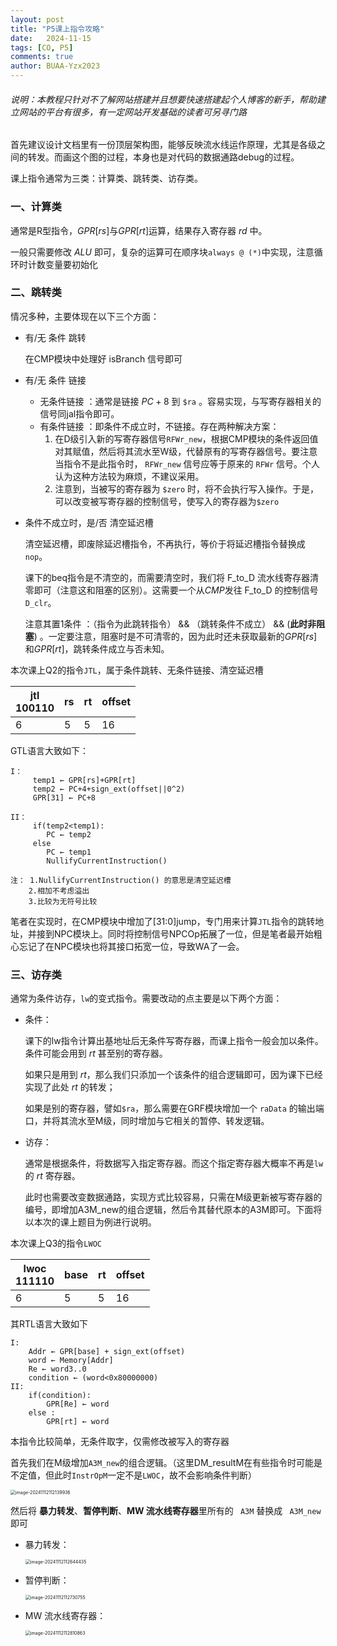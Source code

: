 ```yaml
---
layout: post
title: "P5课上指令攻略"
date:   2024-11-15
tags: [CO, P5]
comments: true
author: BUAA-Yzx2023
---
```


###### 说明：本教程只针对不了解网站搭建并且想要快速搭建起个人博客的新手，帮助建立网站的平台有很多，有一定网站开发基础的读者可另寻门路

<!-- more -->

首先建议设计文档里有一份顶层架构图，能够反映流水线运作原理，尤其是各级之间的转发。而画这个图的过程，本身也是对代码的数据通路debug的过程。

课上指令通常为三类：计算类、跳转类、访存类。

### 一、计算类

通常是R型指令，$GPR[rs]$与$GPR[rt]$运算，结果存入寄存器 $rd$ 中。

一般只需要修改 $ALU$ 即可，复杂的运算可在顺序块`always @ (*)`中实现，注意循环时计数变量要初始化

### 二、跳转类

情况多种，主要体现在以下三个方面：

- 有/无 条件 跳转

  在CMP模块中处理好 isBranch 信号即可

- 有/无 条件 链接
  - 无条件链接 ：通常是链接 $PC+8$ 到  `$ra` 。容易实现，与写寄存器相关的信号同jal指令即可。
  - 有条件链接 ：即条件不成立时，不链接。存在两种解决方案：
    1. 在D级引入新的写寄存器信号`RFWr_new`，根据CMP模块的条件返回值对其赋值，然后将其流水至W级，代替原有的写寄存器信号。要注意当指令不是此指令时， `RFWr_new` 信号应等于原来的 `RFWr` 信号。个人认为这种方法较为麻烦，不建议采用。
    2. 注意到，当被写的寄存器为 `$zero` 时，将不会执行写入操作。于是，可以改变被写寄存器的控制信号，使写入的寄存器为`$zero`

- 条件不成立时，是/否 清空延迟槽

  清空延迟槽，即废除延迟槽指令，不再执行，等价于将延迟槽指令替换成`nop`。

  课下的beq指令是不清空的，而需要清空时，我们将 F_to_D 流水线寄存器清零即可（注意这和阻塞的区别）。这需要一个从$CMP$发往 F_to_D 的控制信号`D_clr`。
  
  注意其置1条件 ：（指令为此跳转指令） &&  （跳转条件不成立） &&  (**此时非阻塞**)  。一定要注意，阻塞时是不可清零的，因为此时还未获取最新的$GPR[rs]$和$GPR[rt]$，跳转条件成立与否未知。



本次课上Q2的指令`JTL`，属于条件跳转、无条件链接、清空延迟槽

| jtl<br>100110 | rs   | rt   | offset |
| ------------- | ---- | ---- | ------ |
| 6             | 5    | 5    | 16     |

GTL语言大致如下：

```GTL
I：  
	 temp1 ← GPR[rs]+GPR[rt]
	 temp2 ← PC+4+sign_ext(offset||0^2)
	 GPR[31] ← PC+8
	 
II： 
	 if(temp2<temp1):
	 	PC ← temp2
	 else
	 	PC ← temp1
	 	NullifyCurrentInstruction()
⁡
注： 1.NullifyCurrentInstruction() 的意思是清空延迟槽
	2.相加不考虑溢出
	3.比较为无符号比较
```

笔者在实现时，在CMP模块中增加了[31:0]jump，专门用来计算`JTL`指令的跳转地址，并接到NPC模块上。同时将控制信号NPCOp拓展了一位，但是笔者最开始粗心忘记了在NPC模块也将其接口拓宽一位，导致WA了一会。



### 三、访存类

通常为条件访存，`lw`的变式指令。需要改动的点主要是以下两个方面：

- 条件：

  课下的lw指令计算出基地址后无条件写寄存器，而课上指令一般会加以条件。条件可能会用到 $rt$ 甚至别的寄存器。

  如果只是用到 $rt$，那么我们只添加一个该条件的组合逻辑即可，因为课下已经实现了此处 $rt$ 的转发；

  如果是别的寄存器，譬如`$ra`，那么需要在GRF模块增加一个 `raData` 的输出端口，并将其流水至M级，同时增加与它相关的暂停、转发逻辑。

- 访存：

  通常是根据条件，将数据写入指定寄存器。而这个指定寄存器大概率不再是`lw`的 $rt$ 寄存器。

  此时也需要改变数据通路，实现方式比较容易，只需在M级更新被写寄存器的编号，即增加A3M_new的组合逻辑，然后令其替代原本的A3M即可。下面将以本次的课上题目为例进行说明。



本次课上Q3的指令`LWOC`

| lwoc<br>111110 | base | rt   | offset |
| -------------- | ---- | ---- | ------ |
| 6              | 5    | 5    | 16     |

其RTL语言大致如下

```
I:
    Addr ← GPR[base] + sign_ext(offset)
    word ← Memory[Addr]
    Re ← word3..0
    condition ← (word<0x80000000)
II:
	if(condition):
		GPR[Re] ← word
	else :
		GPR[rt] ← word

```

本指令比较简单，无条件取字，仅需修改被写入的寄存器

首先我们在M级增加`A3M_new`的组合逻辑。（这里DM_resultM在有些指令时可能是不定值，但此时`InstrOpM`一定不是`LWOC`，故不会影响条件判断）

 <img src="./../AppData/Roaming/Typora/typora-user-images/image-20241112112139936.png" alt="image-20241112112139936" style="zoom:50%;" />

然后将 **暴力转发**、**暂停判断**、**MW 流水线寄存器**里所有的 ` A3M`  替换成 ` A3M_new` 即可

- 暴力转发：

   <img src="./../AppData/Roaming/Typora/typora-user-images/image-20241112112644435.png" alt="image-20241112112644435" style="zoom:50%;" />

- 暂停判断：

   <img src="./../AppData/Roaming/Typora/typora-user-images/image-20241112112730755.png" alt="image-20241112112730755" style="zoom:50%;" />

- MW 流水线寄存器：

   <img src="./../AppData/Roaming/Typora/typora-user-images/image-20241112112810863.png" alt="image-20241112112810863" style="zoom:50%;" />

 


